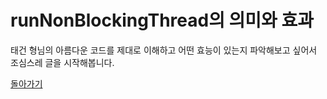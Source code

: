 # runNonBlockingThread의 의미와 효과

태건 형님의 아름다운 코드를 제대로 이해하고 어떤 효능이 있는지 파악해보고 싶어서 조심스레 글을 시작해봅니다.

[돌아가기](/README.md)
